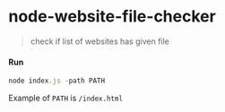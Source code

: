 # node-website-file-checker
> check if list of websites has given file

#### Run
```js
node index.js -path PATH
```
Example of ```PATH``` is ```/index.html```
